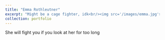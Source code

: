 ```yaml
---
title: "Emma Rothleutner"
excerpt: "Might be a cage fighter, idk<br/><img src='/images/emma.jpg'>"
collection: portfolio
---
```


She will fight you if you look at her for too long